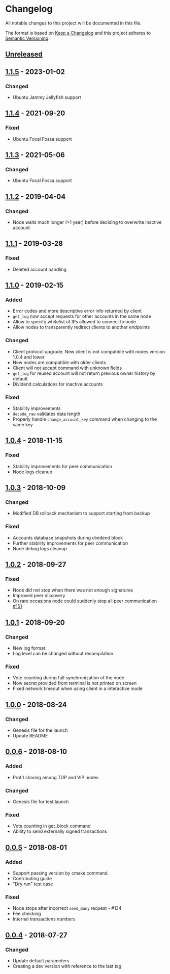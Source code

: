 # Changelog
All notable changes to this project will be documented in this file.

The format is based on [Keep a Changelog](https://keepachangelog.com/en/1.0.0/)
and this project adheres to [Semantic Versioning](https://semver.org/spec/v2.0.0.html).

## [Unreleased]

## [1.1.5] - 2023-01-02
### Changed
- Ubuntu Jammy Jellyfish support

## [1.1.4] - 2021-09-20
### Fixed
- Ubuntu Focal Fossa support

## [1.1.3] - 2021-05-06
### Changed
- Ubuntu Focal Fossa support

## [1.1.2] - 2019-04-04
### Changed
- Node waits much longer (>1 year) before deciding to overwrite inactive account

## [1.1.1] - 2019-03-28
### Fixed
- Deleted account handling

## [1.1.0] - 2019-02-15
### Added
- Error codes and more descriptive error info returned by client
- `get_log` now accept requests for other accounts in the same node
- Allow to specify whitelist of IPs allowed to connect to node
- Allow nodes to transparently redirect clients to another endpoints

### Changed
- Client protocol upgrade. New client is not compatible with nodes version 1.0.4 and lower
- New nodes are compatible with older clients
- Client will not accept command with unknown fields
- `get_log` for reused account will not return previous owner history by default
- Dividend calculations for inactive accounts

### Fixed
- Stability improvements
- `decode_raw` validates data length
- Properly handle `change_account_key` command when changing to the same key

## [1.0.4] - 2018-11-15
### Fixed
- Stability improvements for peer communication
- Node logs cleanup

## [1.0.3] - 2018-10-09
### Changed
- Modified DB rollback mechanism to support starting from backup

### Fixed
- Accounts database snapshots during dividend block
- Further stability improvements for peer communication
- Node debug logs cleanup

## [1.0.2] - 2018-09-27
### Fixed
- Node did not stop when there was not enough signatures
- Improved peer discovery
- On rare occasions node could suddenly stop all peer communication [#151](https://github.com/adshares/ads/issues/151)

## [1.0.1] - 2018-09-20
### Changed
- New log format
- Log level can be changed without recompilation

### Fixed
- Vote counting during full synchronization of the node
- Now secret provided from terminal is not printed on screen
- Fixed network timeout when using client in a interactive mode

## [1.0.0] - 2018-08-24
### Changed
- Genesis file for the launch
- Update README

## [0.0.6] - 2018-08-10
### Added
- Profit sharing among TOP and VIP nodes

### Changed
- Genesis file for test launch

### Fixed
- Vote counting in get_block command
- Ability to send externally signed transactions

## [0.0.5] - 2018-08-01
### Added
- Support passing version by cmake command.
- Contributing guide
- "Dry run" test case

### Fixed
- Node stops after incorrect `send_many` request  - #134
- Fee checking
- Internal transactions numbers

## [0.0.4] - 2018-07-27
### Changed
- Update default parameters
- Creating a dev version with reference to the last tag

[Unreleased]: https://github.com/adshares/ads/compare/v1.1.5...HEAD

[1.1.5]: https://github.com/adshares/ads/compare/v1.1.4...v1.1.5
[1.1.4]: https://github.com/adshares/ads/compare/v1.1.3...v1.1.4
[1.1.3]: https://github.com/adshares/ads/compare/v1.1.2...v1.1.3
[1.1.2]: https://github.com/adshares/ads/compare/v1.1.1...v1.1.2
[1.1.1]: https://github.com/adshares/ads/compare/v1.1.0...v1.1.1
[1.1.0]: https://github.com/adshares/ads/compare/v1.0.4...v1.1.0
[1.0.4]: https://github.com/adshares/ads/compare/v1.0.3...v1.0.4
[1.0.3]: https://github.com/adshares/ads/compare/v1.0.2...v1.0.3
[1.0.2]: https://github.com/adshares/ads/compare/v1.0.1...v1.0.2
[1.0.1]: https://github.com/adshares/ads/compare/v1.0.0...v1.0.1
[1.0.0]: https://github.com/adshares/ads/compare/v0.0.6...v1.0.0
[0.0.6]: https://github.com/adshares/ads/compare/v0.0.5...v0.0.6
[0.0.5]: https://github.com/adshares/ads/compare/v0.0.4...v0.0.5
[0.0.4]: https://github.com/adshares/ads/compare/v0.0.3...v0.0.4
